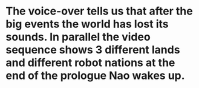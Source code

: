 # The voice-over tells us that after the big events the world has lost its sounds. In parallel the video sequence shows 3 different lands and different robot nations at the end of the prologue Nao wakes up. 